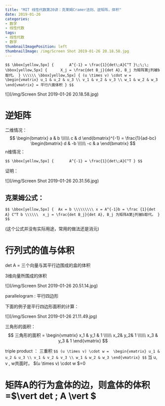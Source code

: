 ```yaml
---
title: "MIT 线性代数第20讲：克莱姆Cramer法则、逆矩阵，体积"
date: 2019-01-26
categories:
- 数学
- 线性代数
tags:
- 线性代数
- 数学
thumbnailImagePosition: left
thumbnailImage: /img/Screen Shot 2019-01-26 20.18.58.jpg
---
```


`$$ \bbox[yellow,5px]
  {
​      A^{-1} = \frac{1}{det\;A}C^T
  }\;\;\;
\bbox[yellow,5px]
  {
​     X_j = \frac{det B_j}{det A}, B_j 为矩阵第j列被b取代。
  }
\\\\\\
\bbox[yellow,5px]
  {
  (u \times v) \cdot w = 
\begin{vmatrix}
u_1 & u_2 & u_3 \\
v_1 & v_2 & v_3 \\
w_1 & w_2 & w_3
\end{vmatrix} = 平行六面体积
}
$$`

<!--more-->

![](/img/Screen Shot 2019-01-26 20.18.58.jpg)



# 逆矩阵

二维情况：
$$
\begin{bmatrix}
a & b \\\\\\
c & d
\end{bmatrix}^{-1} = \frac{1}{ad-bc} 
\begin{bmatrix}
d & -b \\\\\\
-c & a
\end{bmatrix}
$$
n维情况：



`$$ \bbox[yellow,5px]
  {
​      A^{-1} = \frac{1}{det\;A}C^T
  }
  $$`



证明：

![](/img/Screen Shot 2019-01-26 20.31.56.jpg)



## 克莱姆公式：

`$$ \bbox[yellow,5px]
{ 
Ax = b \\\\\\\\\
x = A^{-1}b = \frac {1}{det A} C^T b \\\\\\ 
x_j = \frac{det B_j}{det A}, B_j 为矩阵A第j列被b取代。
  }
  $$`

(这个公式并没有实际用途，常用的做法还是消元)

# 行列式的值与体积

det A = 三个向量与其平行边围成的盒的体积

3维向量所围成的体积

![](/img/Screen Shot 2019-01-26 20.51.14.jpg)



parallelogram : 平行四边形



下面的例子是平行四边形面积的计算：

![](/img/Screen Shot 2019-01-26 21.11.49.jpg)



三角形的面积：
$$
三角形的面积 = 
\begin{vmatrix}
x_1 & y_1 & 1 \\\\\\
x_2& y_2& 1 \\\\\\
x_3 & y_3 & 1 
\end{vmatrix}
$$

triple product ： 三重积
`$$
(u \times v) \cdot w = 
\begin{vmatrix}
u_1 & u_2 & u_3 \\
v_1 & v_2 & v_3 \\
w_1 & w_2 & w_3
\end{vmatrix}
$$`
当 u, v , w共面时， $(u \times v) \cdot w $=0

# 矩阵A的行为盒体的边，则盒体的体积=$\vert det \; A \vert $